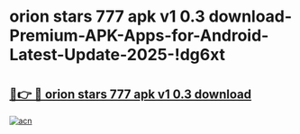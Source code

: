 # orion stars 777 apk v1 0.3 download-Premium-APK-Apps-for-Android-Latest-Update-2025-!dg6xt

# <h2><a href="https://googleone.com">🔗👉 🔴 orion stars 777 apk v1 0.3 download</a></h2>

[![acn](https://github.com/user-attachments/assets/0f9c940e-d8b0-45ae-aac7-cd30a18b3e1c)](https://googleone.com)

